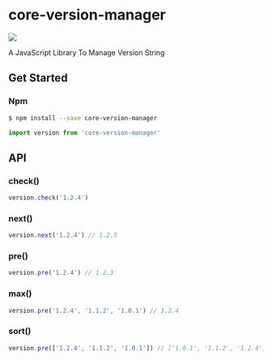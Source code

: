 # core-version-manager

<img src="https://circleci.com/gh/JackPu/core-version-manager.svg?style=shield">



A JavaScript Library To Manage Version String

## Get Started

### Npm

``` bash
$ npm install --save core-version-manager
```

``` js
import version from 'core-version-manager'
```

## API



### check()

``` js
version.check('1.2.4')
```

### next()

``` js
version.next('1.2.4') // 1.2.5
```

### pre()

``` js
version.pre('1.2.4') // 1.2.3
```

### max()

``` js
version.pre('1.2.4', '1.1.2', '1.0.1') // 1.2.4
```

### sort()

``` js
version.pre(['1.2.4', '1.1.2', '1.0.1']) // ['1.0.1', '1.1.2', '1.2.4']
```


